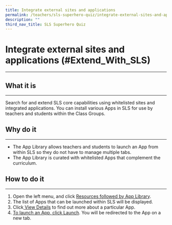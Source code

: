 ```yaml
---
title: Integrate external sites and applications
permalink: /teachers/sls-superhero-quiz/integrate-external-sites-and-applications/
description: ""
third_nav_title: SLS Superhero Quiz
---
```

<h1 class="page-title">Integrate external sites and applications (#Extend_With_SLS)</h1>
<hr>

  <h2>What it is</h2>
  <hr>
  <p>Search for and extend SLS core capabilities using whitelisted sites and integrated applications. You can install various Apps in SLS for use by teachers and students within the Class Groups. </p>
  
  <h2>Why do it</h2>
  <hr>
  <ul>
    <li>The App Library allows teachers and students to launch an App from within SLS so they do not have to manage multiple tabs.</li>
    <li>The App Library is curated with whitelisted Apps that complement the curriculum.</li>
  </ul>
  
  <h2>How to do it</h2>
  <hr>
  <ol>
    <li>Open the left menu, and click <a target="_blank" href="/teacher-user-guide/discover/access-app-library/">Resources followed by App Library</a>.</li>
    <li>The list of Apps that can be launched within SLS will be displayed.</li>
    <li>Click<a target="_blank" href="/teacher-user-guide/organise/install-and-launch-apps/"> View Details</a> to find out more about a particular App.</li>
    <li><a target="_blank" href="/teacher-user-guide/organise/install-and-launch-apps/&quot;">To launch an App, click Launch</a>. You will be redirected to the App on a new tab.</li>
  </ol>